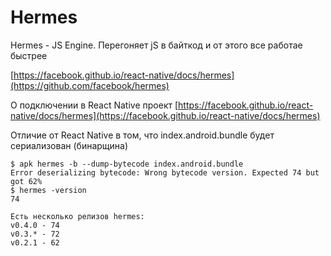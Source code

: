 # Hermes

Hermes - JS Engine. Перегоняет jS в байткод и от этого все работае быстрее

[https://facebook.github.io/react-native/docs/hermes](https://github.com/facebook/hermes)

О подключении в React Native проект [https://facebook.github.io/react-native/docs/hermes](https://facebook.github.io/react-native/docs/hermes)

Отличие от React Native в том, что index.android.bundle будет сериализован \(бинарщина\)

```text
$ apk hermes -b --dump-bytecode index.android.bundle
Error deserializing bytecode: Wrong bytecode version. Expected 74 but got 62%
$ hermes -version
74

Есть несколько релизов hermes:
v0.4.0 - 74
v0.3.* - 72
v0.2.1 - 62
```


